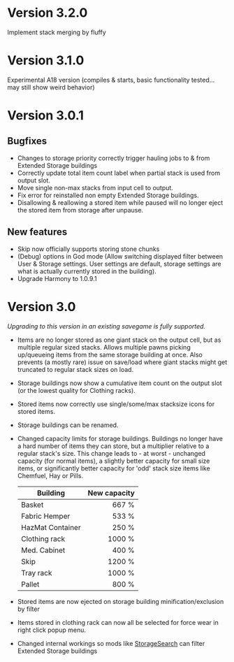 # Version 3.2.0

Implement stack merging by fluffy

# Version 3.1.0

Experimental A18 version (compiles & starts, basic functionality tested... may still show weird behavior)

# Version 3.0.1

## Bugfixes
- Changes to storage priority correctly trigger hauling jobs to & from Extended Storage buildings
- Correctly update total item count label when partial stack is used from output slot.
- Move single non-max stacks from input cell to output.
- Fix error for reinstalled non empty Extended Storage buildings.
- Disallowing & reallowing a stored item while paused will no longer eject the stored item from storage after unpause.

## New features
- Skip now officially supports storing stone chunks
- (Debug) options in God mode (Allow switching displayed filter between User & Storage settings. User settings are default, storage settings are what is actually currently stored in the building).
- Upgrade Harmony to 1.0.9.1

# Version 3.0

_Upgrading to this version in an existing savegame is fully supported._

- Items are no longer stored as one giant stack on the output cell, but as multiple regular sized stacks. Allows multiple pawns picking up/queueing items from the same storage building at once. Also prevents (a mostly rare) issue on save/load where giant stacks might get truncated to regular  stack sizes on load.
- Storage buildings now show a cumulative item count on the output slot (or the lowest quality for Clothing racks).
- Stored items now correctly use single/some/max stacksize icons for stored items.
- Storage buildings can be renamed.
- Changed capacity limits for storage buildings. Buildings no longer have a hard number of items they can store, but a multiplier relative to a regular stack's size. This change leads to - at worst - unchanged capacity (for normal items), a slightly better capacity for small size items, or significantly better capacity for 'odd' stack size items like Chemfuel, Hay or Pills.

    Building | New capacity
    --- | ---:
    Basket | 667 %
    Fabric Hemper | 533 %
    HazMat Container | 250 %
    Clothing rack | 1000 %
    Med. Cabinet | 400 %
    Skip | 1200 %
    Tray rack | 1000 %
    Pallet | 800 %

- Stored items are now ejected on storage building minification/exclusion by filter
- Items stored in clothing rack can now all be selected for force wear in right click popup menu.
- Changed internal workings so mods like [StorageSearch](http://steamcommunity.com/sharedfiles/filedetails/?id=726479594) can filter Extended Storage buildings
